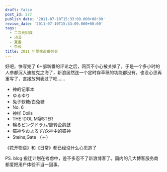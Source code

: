 ```yaml
---
draft: false
post_id: 277
publish_date: '2011-07-10T15:33:09.000+08:00'
revise_date: '2011-07-10T15:33:09.000+08:00'
tags:
  - 二次元阴谋
  - 动漫
  - 夏番
  - 杂谈
title: 2011 年夏季追番列表
---
```


好吧，快写完了 6+部新番的评论之后，网页不小心被关掉了，于是一个多小时的人参都沉入迪拉克之海了，新浪居然连一个定时存草稿的功能都没有。也没心思再重写了，直接放列表过了吧……

- 神的记事本
- ゆるゆり
- 兔子软糖/白兔糖
- No. 6
- 神样 Dolls
- THE IDOL M@STER
- 輪るピングドラム/旋转企鹅鼓
- 猫神やおよろず/众神中的猫神
- Steins;Gate （＋）

《花开物语》和《日常》都已经没什么心思追了

PS. blog 搬迁计划在考虑中，差不多忍不了新浪博客了。国内的几大博客服务商都爱把用户体验不当一回事。
